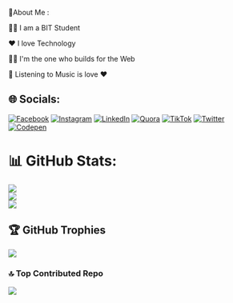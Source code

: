 💫About Me :

👨‍🎓 I am a BIT Student

❤️ I love Technology

🧑‍💻 I'm the one who builds for the Web

🎵 Listening to Music is love ❤️

## 🌐 Socials:
[![Facebook](https://img.shields.io/badge/Facebook-%231877F2.svg?logo=Facebook&logoColor=white)](https://facebook.com/sanamadk.07) [![Instagram](https://img.shields.io/badge/Instagram-%23E4405F.svg?logo=Instagram&logoColor=white)](https://instagram.com/cr7_x_sanam/) [![LinkedIn](https://img.shields.io/badge/LinkedIn-%230077B5.svg?logo=linkedin&logoColor=white)](https://linkedin.com/in/sanam-adk-a6755221a/) [![Quora](https://img.shields.io/badge/Quora-%23B92B27.svg?logo=Quora&logoColor=white)](https://quora.com/profile/Sanam-Adk) [![TikTok](https://img.shields.io/badge/TikTok-%23000000.svg?logo=TikTok&logoColor=white)](https://tiktok.com/@@jhyau_launi) [![Twitter](https://img.shields.io/badge/Twitter-%231DA1F2.svg?logo=Twitter&logoColor=white)](https://twitter.com/sanam_adk07) [![Codepen](https://img.shields.io/badge/Codepen-000000?style=for-the-badge&logo=codepen&logoColor=white)](https://codepen.io/Sanam-Adk) 

# 📊 GitHub Stats:
![](https://github-readme-stats.vercel.app/api?username=sanamadk07&theme=dark&hide_border=false&include_all_commits=true&count_private=false)<br/>
![](https://github-readme-streak-stats.herokuapp.com/?user=sanamadk07&theme=dark&hide_border=false)<br/>
![](https://github-readme-stats.vercel.app/api/top-langs/?username=sanamadk07&theme=dark&hide_border=false&include_all_commits=true&count_private=false&layout=compact)

## 🏆 GitHub Trophies
![](https://github-profile-trophy.vercel.app/?username=sanamadk07&theme=radical&no-frame=false&no-bg=true&margin-w=4)

### 🔝 Top Contributed Repo
![](https://github-contributor-stats.vercel.app/api?username=sanamadk07&limit=5&theme=dark&combine_all_yearly_contributions=true)
